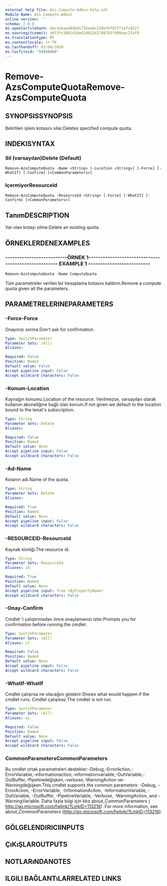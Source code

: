 ```yaml
---
external help file: Azs.Compute.Admin-help.xml
Module Name: Azs.Compute.Admin
online version: ''
schema: 2.0.0
ms.openlocfilehash: ebc1ebae40d6d1726ee6c23def6f82ff1efc8517
ms.sourcegitcommit: a6f2fc500242de6248224278d743fd09aac2fafd
ms.translationtype: MT
ms.contentlocale: tr-TR
ms.lasthandoff: 03/04/2020
ms.locfileid: "93934664"
---
```

# <span data-ttu-id="0675b-101">Remove-AzsComputeQuota</span><span class="sxs-lookup"><span data-stu-id="0675b-101">Remove-AzsComputeQuota</span></span>

## <span data-ttu-id="0675b-102">SYNOPSIS</span><span class="sxs-lookup"><span data-stu-id="0675b-102">SYNOPSIS</span></span>
<span data-ttu-id="0675b-103">Belirtilen işlem kotasını siler.</span><span class="sxs-lookup"><span data-stu-id="0675b-103">Deletes specified compute quota.</span></span>

## <span data-ttu-id="0675b-104">INDEKI</span><span class="sxs-lookup"><span data-stu-id="0675b-104">SYNTAX</span></span>

### <span data-ttu-id="0675b-105">Sil (varsayılan)</span><span class="sxs-lookup"><span data-stu-id="0675b-105">Delete (Default)</span></span>
```
Remove-AzsComputeQuota -Name <String> [-Location <String>] [-Force] [-WhatIf] [-Confirm] [<CommonParameters>]
```

### <span data-ttu-id="0675b-106">Içermiyor</span><span class="sxs-lookup"><span data-stu-id="0675b-106">ResourceId</span></span>
```
Remove-AzsComputeQuota -ResourceId <String> [-Force] [-WhatIf] [-Confirm] [<CommonParameters>]
```

## <span data-ttu-id="0675b-107">Tanım</span><span class="sxs-lookup"><span data-stu-id="0675b-107">DESCRIPTION</span></span>
<span data-ttu-id="0675b-108">Var olan kotayı silme.</span><span class="sxs-lookup"><span data-stu-id="0675b-108">Delete an existing quota.</span></span>

## <span data-ttu-id="0675b-109">ÖRNEKLERDEN</span><span class="sxs-lookup"><span data-stu-id="0675b-109">EXAMPLES</span></span>

### <span data-ttu-id="0675b-110">--------------------------ÖRNEK 1--------------------------</span><span class="sxs-lookup"><span data-stu-id="0675b-110">-------------------------- EXAMPLE 1 --------------------------</span></span>
```
Remove-AzsComputeQuota -Name ComputeQuota
```

<span data-ttu-id="0675b-111">Tüm parametreler verilen bir hesaplama kotasını kaldırın.</span><span class="sxs-lookup"><span data-stu-id="0675b-111">Remove a compute quota given all the parameters.</span></span>

## <span data-ttu-id="0675b-112">PARAMETRELERINE</span><span class="sxs-lookup"><span data-stu-id="0675b-112">PARAMETERS</span></span>

### <span data-ttu-id="0675b-113">-Force</span><span class="sxs-lookup"><span data-stu-id="0675b-113">-Force</span></span>
<span data-ttu-id="0675b-114">Onayınızı sorma.</span><span class="sxs-lookup"><span data-stu-id="0675b-114">Don't ask for confirmation.</span></span>

```yaml
Type: SwitchParameter
Parameter Sets: (All)
Aliases: 

Required: False
Position: Named
Default value: False
Accept pipeline input: False
Accept wildcard characters: False
```

### <span data-ttu-id="0675b-115">-Konum</span><span class="sxs-lookup"><span data-stu-id="0675b-115">-Location</span></span>
<span data-ttu-id="0675b-116">Kaynağın konumu.</span><span class="sxs-lookup"><span data-stu-id="0675b-116">Location of the resource.</span></span> <span data-ttu-id="0675b-117">Verilmezse, varsayılan olarak kullanım aboneliğine bağlı olan konum.</span><span class="sxs-lookup"><span data-stu-id="0675b-117">If not given we default to the location bound to the tenat's subscription.</span></span>

```yaml
Type: String
Parameter Sets: Delete
Aliases: 

Required: False
Position: Named
Default value: None
Accept pipeline input: False
Accept wildcard characters: False
```

### <span data-ttu-id="0675b-118">-Ad</span><span class="sxs-lookup"><span data-stu-id="0675b-118">-Name</span></span>
<span data-ttu-id="0675b-119">Kotanın adı.</span><span class="sxs-lookup"><span data-stu-id="0675b-119">Name of the quota.</span></span>

```yaml
Type: String
Parameter Sets: Delete
Aliases: 

Required: True
Position: Named
Default value: None
Accept pipeline input: False
Accept wildcard characters: False
```

### <span data-ttu-id="0675b-120">-RESOURCEID</span><span class="sxs-lookup"><span data-stu-id="0675b-120">-ResourceId</span></span>
<span data-ttu-id="0675b-121">Kaynak kimliği.</span><span class="sxs-lookup"><span data-stu-id="0675b-121">The resource id.</span></span>

```yaml
Type: String
Parameter Sets: ResourceId
Aliases: id

Required: True
Position: Named
Default value: None
Accept pipeline input: True (ByPropertyName)
Accept wildcard characters: False
```

### <span data-ttu-id="0675b-122">-Onay</span><span class="sxs-lookup"><span data-stu-id="0675b-122">-Confirm</span></span>
<span data-ttu-id="0675b-123">Cmdlet 'i çalıştırmadan önce onaylamanızı ister.</span><span class="sxs-lookup"><span data-stu-id="0675b-123">Prompts you for confirmation before running the cmdlet.</span></span>

```yaml
Type: SwitchParameter
Parameter Sets: (All)
Aliases: cf

Required: False
Position: Named
Default value: None
Accept pipeline input: False
Accept wildcard characters: False
```

### <span data-ttu-id="0675b-124">-WhatIf</span><span class="sxs-lookup"><span data-stu-id="0675b-124">-WhatIf</span></span>
<span data-ttu-id="0675b-125">Cmdlet çalışırsa ne olacağını gösterir.</span><span class="sxs-lookup"><span data-stu-id="0675b-125">Shows what would happen if the cmdlet runs.</span></span>
<span data-ttu-id="0675b-126">Cmdlet çalışmaz.</span><span class="sxs-lookup"><span data-stu-id="0675b-126">The cmdlet is not run.</span></span>

```yaml
Type: SwitchParameter
Parameter Sets: (All)
Aliases: wi

Required: False
Position: Named
Default value: None
Accept pipeline input: False
Accept wildcard characters: False
```

### <span data-ttu-id="0675b-127">CommonParameters</span><span class="sxs-lookup"><span data-stu-id="0675b-127">CommonParameters</span></span>
<span data-ttu-id="0675b-128">Bu cmdlet ortak parametreleri destekler:-Debug,-ErrorAction,-ErrorVariable,-ınformationaction,-ınformationvariable,-OutVariable,-OutBuffer,-Pipelinedeğişken,-verbose,-WarningAction ve-Warningdeğişken.</span><span class="sxs-lookup"><span data-stu-id="0675b-128">This cmdlet supports the common parameters: -Debug, -ErrorAction, -ErrorVariable, -InformationAction, -InformationVariable, -OutVariable, -OutBuffer, -PipelineVariable, -Verbose, -WarningAction, and -WarningVariable.</span></span> <span data-ttu-id="0675b-129">Daha fazla bilgi için bkz about_CommonParameters ( http://go.microsoft.com/fwlink/?LinkID=113216) .</span><span class="sxs-lookup"><span data-stu-id="0675b-129">For more information, see about_CommonParameters (http://go.microsoft.com/fwlink/?LinkID=113216).</span></span>

## <span data-ttu-id="0675b-130">GÖLGELENDIRICI</span><span class="sxs-lookup"><span data-stu-id="0675b-130">INPUTS</span></span>

## <span data-ttu-id="0675b-131">ÇıKıŞLAR</span><span class="sxs-lookup"><span data-stu-id="0675b-131">OUTPUTS</span></span>

## <span data-ttu-id="0675b-132">NOTLARıNDA</span><span class="sxs-lookup"><span data-stu-id="0675b-132">NOTES</span></span>

## <span data-ttu-id="0675b-133">ILGILI BAĞLANTıLAR</span><span class="sxs-lookup"><span data-stu-id="0675b-133">RELATED LINKS</span></span>

